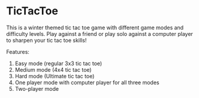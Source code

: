 # TicTacToe 
This is a winter themed tic tac toe game with different game modes and difficulty levels. Play against a friend or play solo against a computer player to sharpen your tic tac toe skills!

Features:
 1. Easy mode (regular 3x3 tic tac toe)
 2. Medium mode (4x4 tic tac toe)
 3. Hard mode (Ultimate tic tac toe)
 4. One player mode with computer player for all three modes
 5. Two-player mode
